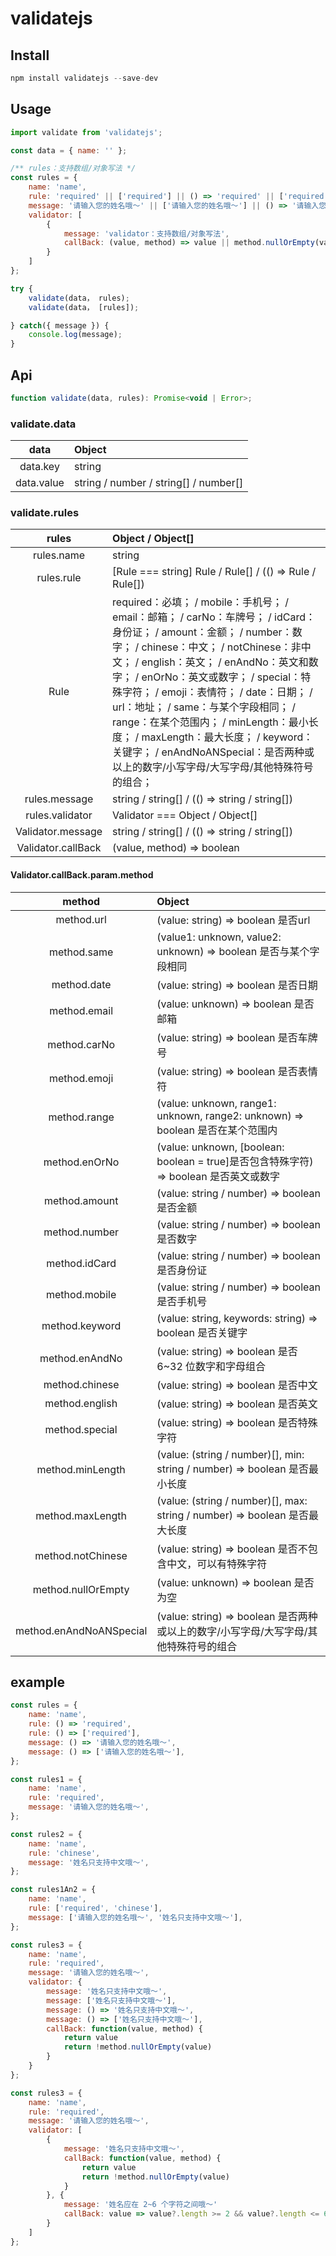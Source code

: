 # validatejs

## Install

```javascript
npm install validatejs --save-dev
```

## Usage

```javascript
import validate from 'validatejs';

const data = { name: '' };

/** rules：支持数组/对象写法 */
const rules = {
    name: 'name',
    rule: 'required' || ['required'] || () => 'required' || ['required'],
    message: '请输入您的姓名哦～' || ['请输入您的姓名哦～'] || () => '请输入您的姓名哦～' || ['请输入您的姓名哦～'],
    validator: [
        {
            message: 'validator：支持数组/对象写法',
            callBack: (value, method) => value || method.nullOrEmpty(value)
        }
    ]
};

try {
    validate(data， rules);
    validate(data， [rules]);

} catch({ message }) {
    console.log(message);
}
```

## Api

```javascript
function validate(data, rules): Promise<void | Error>;
```

### validate.data

| data       |  Object  |
| :----:     | :------  |
| data.key   |  string  |
| data.value | string / number / string[] / number[] |

### validate.rules

|       rules        | Object / Object[] |
|    :--------:      | :---------------- |
|    rules.name      | string            |
|    rules.rule      | [Rule === string] Rule / Rule[] / (() => Rule / Rule[]) |
|        Rule        | required：必填； / mobile：手机号； / email：邮箱； / carNo：车牌号； / idCard：身份证； / amount：金额； / number：数字； / chinese：中文； / notChinese：非中文； / english：英文； / enAndNo：英文和数字； / enOrNo：英文或数字； / special：特殊字符； / emoji：表情符； / date：日期； / url：地址； / same：与某个字段相同； / range：在某个范围内； / minLength：最小长度； / maxLength：最大长度； / keyword：关键字； / enAndNoANSpecial：是否两种或以上的数字/小写字母/大写字母/其他特殊符号的组合； |
|  rules.message     |      string / string[] / (() => string / string[])      |
|  rules.validator   |            Validator ===  Object / Object[]             |
| Validator.message  |      string / string[] / (() => string / string[])      |
| Validator.callBack |               (value, method) => boolean                |

#### Validator.callBack.param.method

|          method         |               Object              |
| :---------------------: | :-------------------------------- |
|       method.url        | (value: string) => boolean 是否url |
|       method.same       | (value1: unknown, value2: unknown) => boolean 是否与某个字段相同 |
|       method.date       | (value: string) => boolean 是否日期 |
|       method.email      | (value: unknown) => boolean 是否邮箱 |
|       method.carNo      | (value: string) => boolean 是否车牌号 |
|       method.emoji      | (value: string) => boolean 是否表情符 |
|       method.range      | (value: unknown, range1: unknown, range2: unknown) => boolean 是否在某个范围内 |
|      method.enOrNo      | (value: unknown, [boolean: boolean = true]是否包含特殊字符) => boolean 是否英文或数字 |
|      method.amount      | (value: string / number) => boolean 是否金额 |
|      method.number      | (value: string / number) => boolean 是否数字 |
|      method.idCard      | (value: string / number) => boolean 是否身份证 |
|      method.mobile      | (value: string / number) => boolean 是否手机号 |
|      method.keyword     | (value: string, keywords: string) => boolean 是否关键字 |
|      method.enAndNo     | (value: string) => boolean 是否 6~32 位数字和字母组合 |
|      method.chinese     | (value: string) => boolean 是否中文 |
|      method.english     | (value: string) => boolean 是否英文 |
|      method.special     | (value: string) => boolean 是否特殊字符 |
|     method.minLength    | (value: (string / number)[], min: string / number) => boolean 是否最小长度 |
|     method.maxLength    | (value: (string / number)[], max: string / number) => boolean 是否最大长度 |
|    method.notChinese    | (value: string) => boolean 是否不包含中文，可以有特殊字符 |
|    method.nullOrEmpty   | (value: unknown) => boolean 是否为空 |
| method.enAndNoANSpecial | (value: string) => boolean 是否两种或以上的数字/小写字母/大写字母/其他特殊符号的组合 |

## example

```javascript
const rules = {
    name: 'name',
    rule: () => 'required',
    rule: () => ['required'],
    message: () => '请输入您的姓名哦～',
    message: () => ['请输入您的姓名哦～'],
};

const rules1 = {
    name: 'name',
    rule: 'required',
    message: '请输入您的姓名哦～',
};

const rules2 = {
    name: 'name',
    rule: 'chinese',
    message: '姓名只支持中文哦～',
};

const rules1An2 = {
    name: 'name',
    rule: ['required', 'chinese'],
    message: ['请输入您的姓名哦～', '姓名只支持中文哦～'],
};

const rules3 = {
    name: 'name',
    rule: 'required',
    message: '请输入您的姓名哦～',
    validator: {
        message: '姓名只支持中文哦～',
        message: ['姓名只支持中文哦～'],
        message: () => '姓名只支持中文哦～',
        message: () => ['姓名只支持中文哦～'],
        callBack: function(value, method) {
            return value
            return !method.nullOrEmpty(value)
        }
    }
};

const rules3 = {
    name: 'name',
    rule: 'required',
    message: '请输入您的姓名哦～',
    validator: [
        {
            message: '姓名只支持中文哦～',
            callBack: function(value, method) {
                return value
                return !method.nullOrEmpty(value)
            }
        }, {
            message: '姓名应在 2~6 个字符之间哦～'
            callBack: value => value?.length >= 2 && value?.length <= 6
        }
    ]
};
```
